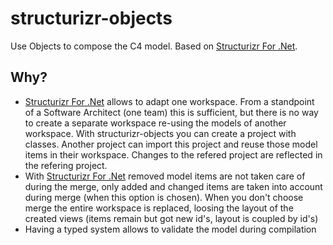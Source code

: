 # structurizr-objects
Use Objects to compose the C4 model. Based on [Structurizr For .Net](https://github.com/structurizr/dotnet).

## Why?
* [Structurizr For .Net](https://github.com/structurizr/dotnet) allows to adapt one workspace. From a standpoint of a Software Architect (one team) this is sufficient, but there is no way to create a separate workspace re-using the models of another workspace. With structurizr-objects you can create a project with classes. Another project can import this project and reuse those model items in their workspace. Changes to the refered project are reflected in the refering project.
* With [Structurizr For .Net](https://github.com/structurizr/dotnet) removed model items are not taken care of during the merge, only added and changed items are taken into account during merge (when this option is chosen). When you don't choose merge the entire workspace is replaced, loosing the layout of the created views (items remain but got new id's, layout is coupled by id's)
* Having a typed system allows to validate the model during compilation
